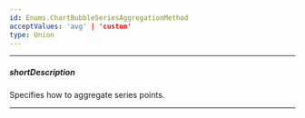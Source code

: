 ```yaml
---
id: Enums.ChartBubbleSeriesAggregationMethod
acceptValues: 'avg' | 'custom'
type: Union
---
```

---
##### shortDescription
Specifies how to aggregate series points.

---
